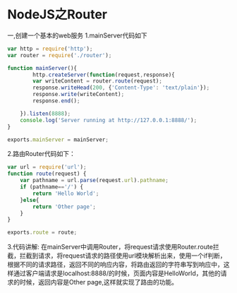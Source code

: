 NodeJS之Router
=========
一,创建一个基本的web服务
1.mainServer代码如下
```javascript
var http = require('http');
var router = require('./router');

function mainServer(){
		http.createServer(function(request,response){
		var writeContent = router.route(request);
		response.writeHead(200, {'Content-Type': 'text/plain'});
		response.write(writeContent);
		response.end();

	}).listen(8888);
	console.log('Server running at http://127.0.0.1:8888/');
}

exports.mainServer = mainServer;
```
2.路由Router代码如下：
```javascript
var url = require('url');
function route(request) {
	var pathname = url.parse(request.url).pathname;
	if (pathname=='/') {
		return 'Hello World';
	}else{
		return 'Other page';
	}
}

exports.route = route;
```
3.代码讲解:
在mainServer中调用Router，将request请求使用Router.route拦截，拦截到请求，将request请求的路径使用url模块解析出来，使用一个if判断，根据不同的请求路径，返回不同的响应内容，将路由返回的字符串写到响应中，这样通过客户端请求是localhost:8888/的时候，页面内容是HelloWorld，其他的请求的时候，返回内容是Other page,这样就实现了路由的功能。
